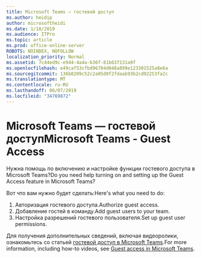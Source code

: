 ```yaml
---
title: Microsoft Teams — гостевой доступ
ms.author: heidip
author: microsoftheidi
ms.date: 1/18/2019
ms.audience: ITPro
ms.topic: article
ms.prod: office-online-server
ROBOTS: NOINDEX, NOFOLLOW
localization_priority: Normal
ms.assetid: 7c44ed9c-e944-4a4a-b36f-81b637131a9f
ms.openlocfilehash: e49caf53cfbd96704d048a899e123301525a8e6a
ms.sourcegitcommit: 136b8209c52c2a05d0f2fdaab93b2cd92253fa2c
ms.translationtype: MT
ms.contentlocale: ru-RU
ms.lasthandoff: 06/07/2019
ms.locfileid: "34769872"
---
```

# <a name="microsoft-teams---guest-access"></a><span data-ttu-id="aa13b-102">Microsoft Teams — гостевой доступ</span><span class="sxs-lookup"><span data-stu-id="aa13b-102">Microsoft Teams - Guest Access</span></span>

<span data-ttu-id="aa13b-103">Нужна помощь по включению и настройке функции гостевого доступа в Microsoft Teams?</span><span class="sxs-lookup"><span data-stu-id="aa13b-103">Do you need help turning on and setting up the Guest Access feature in Microsoft Teams?</span></span>

<span data-ttu-id="aa13b-104">Вот что вам нужно будет сделать:</span><span class="sxs-lookup"><span data-stu-id="aa13b-104">Here's what you need to do:</span></span>

1. <span data-ttu-id="aa13b-105">Авторизация гостевого доступа.</span><span class="sxs-lookup"><span data-stu-id="aa13b-105">Authorize guest access.</span></span>
1. <span data-ttu-id="aa13b-106">Добавление гостей в команду.</span><span class="sxs-lookup"><span data-stu-id="aa13b-106">Add guest users to your team.</span></span>
1. <span data-ttu-id="aa13b-107">Настройка разрешений гостевого пользователя.</span><span class="sxs-lookup"><span data-stu-id="aa13b-107">Set up guest user permissions.</span></span>

<span data-ttu-id="aa13b-108">Для получения дополнительных сведений, включая видеоролики, ознакомьтесь со статьей [гостевой доступ в Microsoft Teams](https://docs.microsoft.com/microsoftteams/guest-access).</span><span class="sxs-lookup"><span data-stu-id="aa13b-108">For more information, including how-to videos, see [Guest access in Microsoft Teams](https://docs.microsoft.com/microsoftteams/guest-access).</span></span>

